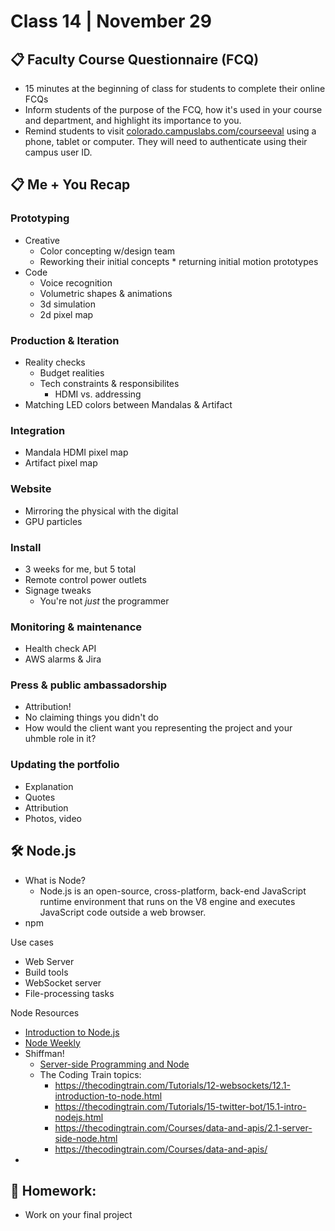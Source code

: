 # Class 14 | November 29

## 📋 Faculty Course Questionnaire (FCQ)

* 15 minutes at the beginning of class for students to complete their online FCQs
* Inform students of the purpose of the FCQ, how it's used in your course and department, and highlight its importance to you.
* Remind students to visit [colorado.campuslabs.com/courseeval](https://colorado.campuslabs.com/courseeval) using a phone, tablet or computer. They will need to authenticate using their campus user ID.

## 📋 Me + You Recap

### Prototyping

* Creative
  * Color concepting w/design team
  * Reworking their initial concepts * returning initial motion prototypes
* Code
  * Voice recognition
  * Volumetric shapes & animations
  * 3d simulation
  * 2d pixel map

### Production & Iteration

* Reality checks
  * Budget realities
  * Tech constraints & responsibilites
    * HDMI vs. addressing
* Matching LED colors between Mandalas & Artifact

### Integration

* Mandala HDMI pixel map
* Artifact pixel map

### Website

* Mirroring the physical with the digital
* GPU particles

### Install

* 3 weeks for me, but 5 total
* Remote control power outlets
* Signage tweaks
  * You're not *just* the programmer

### Monitoring & maintenance

* Health check API
* AWS alarms & Jira

### Press & public ambassadorship

* Attribution!
* No claiming things you didn't do
* How would the client want you representing the project and your uhmble role in it?

### Updating the portfolio

* Explanation
* Quotes
* Attribution
* Photos, video

## 🛠️ Node.js

* What is Node?
  * Node.js is an open-source, cross-platform, back-end JavaScript runtime environment that runs on the V8 engine and executes JavaScript code outside a web browser.
* npm

Use cases
* Web Server
* Build tools
* WebSocket server
* File-processing tasks

Node Resources
* [Introduction to Node.js](https://nodejs.dev/learn)
* [Node Weekly](https://nodeweekly.com/)
* Shiffman!
  * [Server-side Programming and Node](https://shiffman.net/a2z/server-node/)
  * The Coding Train topics:
    * https://thecodingtrain.com/Tutorials/12-websockets/12.1-introduction-to-node.html
    * https://thecodingtrain.com/Tutorials/15-twitter-bot/15.1-intro-nodejs.html
    * https://thecodingtrain.com/Courses/data-and-apis/2.1-server-side-node.html
    * https://thecodingtrain.com/Courses/data-and-apis/
* 

## 📝 Homework:

* Work on your final project


